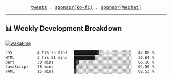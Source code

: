<p align="center">
  <samp>
    <a href="https://twitter.com/everfu8">tweets</a> .
    <a href="https://ko-fi.com/everfu">sponsor(ko-fi)</a> . 
    <a href="https://s3.qjqq.cn/47/663742bac8e52.webp!color">sponsor(Wechat)</a>
  </samp>
</p>

---

## 📊 Weekly Development Breakdown

[![wakatime](https://wakatime.com/badge/user/0fcef314-a9cd-4509-9880-5cdb2158a775.svg)](https://wakatime.com/@0fcef314-a9cd-4509-9880-5cdb2158a775)

<!--START_SECTION:waka-->

```txt
CSS           4 hrs 25 mins   ██████████▓░░░░░░░░░░░░░░   42.08 %
HTML          3 hrs 51 mins   █████████░░░░░░░░░░░░░░░░   36.64 %
Dart          38 mins         █▓░░░░░░░░░░░░░░░░░░░░░░░   06.10 %
JavaScript    28 mins         █░░░░░░░░░░░░░░░░░░░░░░░░   04.56 %
YAML          15 mins         ▓░░░░░░░░░░░░░░░░░░░░░░░░   02.53 %
```

<!--END_SECTION:waka-->